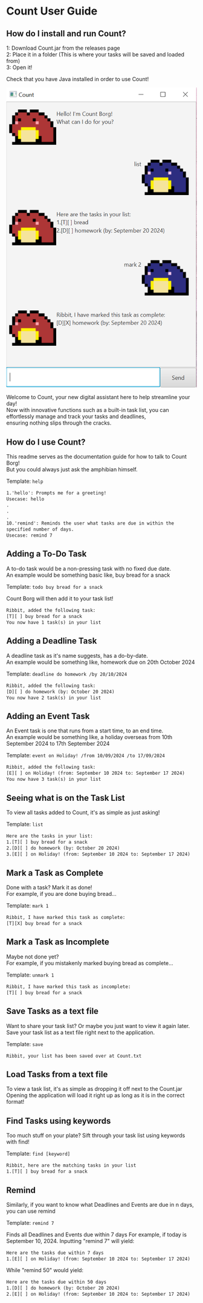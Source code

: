# Count User Guide

## How do I install and run Count?
1: Download Count.jar from the releases page  
2: Place it in a folder (This is where your tasks will be saved and loaded from)  
3: Open it!  

Check that you have Java installed in order to use Count!

![Ui.png](Ui.png)

Welcome to Count, your new digital assistant here to help streamline your day!  
Now with innovative functions such as a built-in task list, you can effortlessly manage and track your tasks and deadlines,  
ensuring nothing slips through the cracks.

## How do I use Count?

This readme serves as the documentation guide for how to talk to Count Borg!  
But you could always just ask the amphibian himself.

Template: `help`

```
1.'hello': Prompts me for a greeting!
Usecase: hello
.
.
.
10.'remind': Reminds the user what tasks are due in within the specified number of days.
Usecase: remind 7
```

## Adding a To-Do Task

A to-do task would be a non-pressing task with no fixed due date.  
An example would be something basic like, buy bread for a snack

Template: `todo buy bread for a snack`

Count Borg will then add it to your task list!

```
Ribbit, added the following task:
[T][ ] buy bread for a snack
You now have 1 task(s) in your list
```

## Adding a Deadline Task

A deadline task as it's name suggests, has a do-by-date.  
An example would be something like, homework due on 20th October 2024

Template: `deadline do homework /by 20/10/2024`

```
Ribbit, added the following task:
[D][ ] do homework (by: October 20 2024)
You now have 2 task(s) in your list
```

## Adding an Event Task

An Event task is one that runs from a start time, to an end time.  
An example would be something like,
a holiday overseas from 10th September 2024 to 17th September 2024

Template: `event on Holiday! /from 10/09/2024 /to 17/09/2024`

```
Ribbit, added the following task:
[E][ ] on Holiday! (from: September 10 2024 to: September 17 2024)
You now have 3 task(s) in your list
```

## Seeing what is on the Task List

To view all tasks added to Count, it's as simple as just asking!

Template: `list`

```
Here are the tasks in your list:
1.[T][ ] buy bread for a snack
2.[D][ ] do homework (by: October 20 2024)
3.[E][ ] on Holiday! (from: September 10 2024 to: September 17 2024)
```

## Mark a Task as Complete

Done with a task? Mark it as done!  
For example, if you are done buying bread...

Template: `mark 1`

```
Ribbit, I have marked this task as complete:
[T][X] buy bread for a snack
```

## Mark a Task as Incomplete

Maybe not done yet?  
For example, if you mistakenly marked buying bread as complete...

Template: `unmark 1`

```
Ribbit, I have marked this task as incomplete:
[T][ ] buy bread for a snack
```

## Save Tasks as a text file

Want to share your task list? Or maybe you just want to view it again later.  
Save your task list as a text file right next to the application.

Template: `save`

```
Ribbit, your list has been saved over at Count.txt
```

## Load Tasks from a text file

To view a task list, it's as simple as dropping it off next to the Count.jar  
Opening the application will load it right up as long as it is in the correct format!

## Find Tasks using keywords

Too much stuff on your plate? Sift through your task list using keywords with find!

Template: `find [keyword]`

```
Ribbit, here are the matching tasks in your list
1.[T][ ] buy bread for a snack
```

## Remind

Similarly, if you want to know what Deadlines and Events are due in n days, you can use remind

Template: `remind 7`

Finds all Deadlines and Events due within 7 days
For example, if today is September 10, 2024. Inputting "remind 7" will yield:

```
Here are the tasks due within 7 days
1.[E][ ] on Holiday! (from: September 10 2024 to: September 17 2024)
```

While "remind 50" would yield:

```
Here are the tasks due within 50 days
1.[D][ ] do homework (by: October 20 2024)
2.[E][ ] on Holiday! (from: September 10 2024 to: September 17 2024)
```
